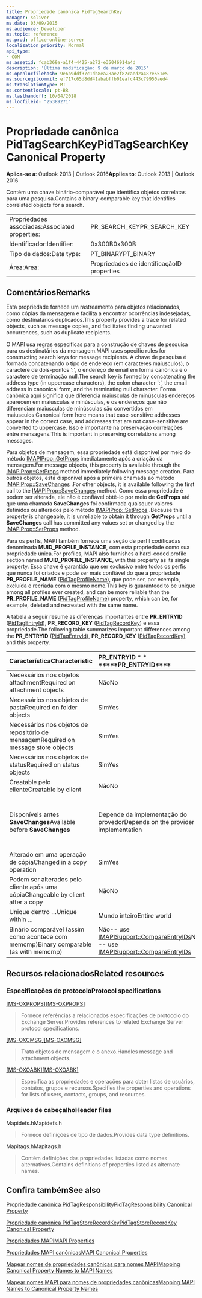```yaml
---
title: Propriedade canônica PidTagSearchKey
manager: soliver
ms.date: 03/09/2015
ms.audience: Developer
ms.topic: reference
ms.prod: office-online-server
localization_priority: Normal
api_type:
- COM
ms.assetid: fcab369a-a1f4-4425-a272-e35046914a4d
description: 'Última modificação: 9 de março de 2015'
ms.openlocfilehash: 9e6b9ddf37c1db8ea28ae2f82caed2a487e551e5
ms.sourcegitcommit: ef717c65d8dd41ababffb01eafc443c79950aed4
ms.translationtype: MT
ms.contentlocale: pt-BR
ms.lasthandoff: 10/04/2018
ms.locfileid: "25389271"
---
```

# <a name="pidtagsearchkey-canonical-property"></a><span data-ttu-id="d88f7-103">Propriedade canônica PidTagSearchKey</span><span class="sxs-lookup"><span data-stu-id="d88f7-103">PidTagSearchKey Canonical Property</span></span>

  
  
<span data-ttu-id="d88f7-104">**Aplica-se a**: Outlook 2013 | Outlook 2016</span><span class="sxs-lookup"><span data-stu-id="d88f7-104">**Applies to**: Outlook 2013 | Outlook 2016</span></span> 
  
<span data-ttu-id="d88f7-105">Contém uma chave binário-comparável que identifica objetos correlatas para uma pesquisa.</span><span class="sxs-lookup"><span data-stu-id="d88f7-105">Contains a binary-comparable key that identifies correlated objects for a search.</span></span>
  
|||
|:-----|:-----|
|<span data-ttu-id="d88f7-106">Propriedades associadas:</span><span class="sxs-lookup"><span data-stu-id="d88f7-106">Associated properties:</span></span>  <br/> |<span data-ttu-id="d88f7-107">PR_SEARCH_KEY</span><span class="sxs-lookup"><span data-stu-id="d88f7-107">PR_SEARCH_KEY</span></span>  <br/> |
|<span data-ttu-id="d88f7-108">Identificador:</span><span class="sxs-lookup"><span data-stu-id="d88f7-108">Identifier:</span></span>  <br/> |<span data-ttu-id="d88f7-109">0x300B</span><span class="sxs-lookup"><span data-stu-id="d88f7-109">0x300B</span></span>  <br/> |
|<span data-ttu-id="d88f7-110">Tipo de dados:</span><span class="sxs-lookup"><span data-stu-id="d88f7-110">Data type:</span></span>  <br/> |<span data-ttu-id="d88f7-111">PT_BINARY</span><span class="sxs-lookup"><span data-stu-id="d88f7-111">PT_BINARY</span></span>  <br/> |
|<span data-ttu-id="d88f7-112">Área:</span><span class="sxs-lookup"><span data-stu-id="d88f7-112">Area:</span></span>  <br/> |<span data-ttu-id="d88f7-113">Propriedades de identificação</span><span class="sxs-lookup"><span data-stu-id="d88f7-113">ID properties</span></span>  <br/> |
   
## <a name="remarks"></a><span data-ttu-id="d88f7-114">Comentários</span><span class="sxs-lookup"><span data-stu-id="d88f7-114">Remarks</span></span>

<span data-ttu-id="d88f7-115">Esta propriedade fornece um rastreamento para objetos relacionados, como cópias da mensagem e facilita a encontrar ocorrências indesejadas, como destinatários duplicados.</span><span class="sxs-lookup"><span data-stu-id="d88f7-115">This property provides a trace for related objects, such as message copies, and facilitates finding unwanted occurrences, such as duplicate recipients.</span></span>
  
<span data-ttu-id="d88f7-116">O MAPI usa regras específicas para a construção de chaves de pesquisa para os destinatários da mensagem.</span><span class="sxs-lookup"><span data-stu-id="d88f7-116">MAPI uses specific rules for constructing search keys for message recipients.</span></span> <span data-ttu-id="d88f7-117">A chave de pesquisa é formada concatenando o tipo de endereço (em caracteres maiusculos), o caractere de dois-pontos ':', o endereço de email em forma canônica e o caractere de terminação null.</span><span class="sxs-lookup"><span data-stu-id="d88f7-117">The search key is formed by concatenating the address type (in uppercase characters), the colon character ':', the email address in canonical form, and the terminating null character.</span></span> <span data-ttu-id="d88f7-118">Forma canônica aqui significa que diferencia maiusculas de minúsculas endereços aparecem em maiusculas e minúsculas, e os endereços que não diferenciam maiusculas de minúsculas são convertidos em maiusculos.</span><span class="sxs-lookup"><span data-stu-id="d88f7-118">Canonical form here means that case-sensitive addresses appear in the correct case, and addresses that are not case-sensitive are converted to uppercase.</span></span> <span data-ttu-id="d88f7-119">Isso é importante na preservação correlações entre mensagens.</span><span class="sxs-lookup"><span data-stu-id="d88f7-119">This is important in preserving correlations among messages.</span></span>
  
<span data-ttu-id="d88f7-120">Para objetos de mensagem, essa propriedade está disponível por meio do método [IMAPIProp::GetProps](imapiprop-getprops.md) imediatamente após a criação da mensagem.</span><span class="sxs-lookup"><span data-stu-id="d88f7-120">For message objects, this property is available through the [IMAPIProp::GetProps](imapiprop-getprops.md) method immediately following message creation.</span></span> <span data-ttu-id="d88f7-121">Para outros objetos, está disponível após a primeira chamada ao método [IMAPIProp::SaveChanges](imapiprop-savechanges.md) .</span><span class="sxs-lookup"><span data-stu-id="d88f7-121">For other objects, it is available following the first call to the [IMAPIProp::SaveChanges](imapiprop-savechanges.md) method.</span></span> <span data-ttu-id="d88f7-122">Como essa propriedade é podem ser alterada, ele não é confiável obtê-lo por meio de **GetProps** até que uma chamada **SaveChanges** foi confirmada quaisquer valores definidos ou alterados pelo método [IMAPIProp::SetProps](imapiprop-setprops.md) .</span><span class="sxs-lookup"><span data-stu-id="d88f7-122">Because this property is changeable, it is unreliable to obtain it through **GetProps** until a **SaveChanges** call has committed any values set or changed by the [IMAPIProp::SetProps](imapiprop-setprops.md) method.</span></span> 
  
<span data-ttu-id="d88f7-123">Para os perfis, MAPI também fornece uma seção de perfil codificadas denominada **MUID_PROFILE_INSTANCE**, com esta propriedade como sua propriedade única.</span><span class="sxs-lookup"><span data-stu-id="d88f7-123">For profiles, MAPI also furnishes a hard-coded profile section named **MUID_PROFILE_INSTANCE**, with this property as its single property.</span></span> <span data-ttu-id="d88f7-124">Essa chave é garantido que ser exclusivo entre todos os perfis que nunca foi criados e pode ser mais confiável do que a propriedade **PR_PROFILE_NAME** ([PidTagProfileName](pidtagprofilename-canonical-property.md)), que pode ser, por exemplo, excluída e recriada com o mesmo nome.</span><span class="sxs-lookup"><span data-stu-id="d88f7-124">This key is guaranteed to be unique among all profiles ever created, and can be more reliable than the **PR_PROFILE_NAME** ([PidTagProfileName](pidtagprofilename-canonical-property.md)) property, which can be, for example, deleted and recreated with the same name.</span></span>
  
<span data-ttu-id="d88f7-125">A tabela a seguir resume as diferenças importantes entre **PR_ENTRYID** ([PidTagEntryId](pidtagentryid-canonical-property.md)), **PR_RECORD_KEY** ([PidTagRecordKey](pidtagrecordkey-canonical-property.md)) e essa propriedade.</span><span class="sxs-lookup"><span data-stu-id="d88f7-125">The following table summarizes important differences among the **PR_ENTRYID** ([PidTagEntryId](pidtagentryid-canonical-property.md)), **PR_RECORD_KEY** ([PidTagRecordKey](pidtagrecordkey-canonical-property.md)), and this property.</span></span>
  
|<span data-ttu-id="d88f7-126">**Característica**</span><span class="sxs-lookup"><span data-stu-id="d88f7-126">**Characteristic**</span></span>|<span data-ttu-id="d88f7-127">PR_ENTRYID \* \* \*</span><span class="sxs-lookup"><span data-stu-id="d88f7-127">\*\*\*\*PR_ENTRYID\*\*\*\*</span></span>|<span data-ttu-id="d88f7-128">PR_RECORD_KEY \* \* \*</span><span class="sxs-lookup"><span data-stu-id="d88f7-128">\*\*\*\*PR_RECORD_KEY\*\*\*\*</span></span>|<span data-ttu-id="d88f7-129">PR_SEARCH_KEY \* \* \*</span><span class="sxs-lookup"><span data-stu-id="d88f7-129">\*\*\*\*PR_SEARCH_KEY\*\*\*\*</span></span>|
|:-----|:-----|:-----|:-----|
|<span data-ttu-id="d88f7-130">Necessários nos objetos attachment</span><span class="sxs-lookup"><span data-stu-id="d88f7-130">Required on attachment objects</span></span>  <br/> |<span data-ttu-id="d88f7-131">Não</span><span class="sxs-lookup"><span data-stu-id="d88f7-131">No</span></span>  <br/> |<span data-ttu-id="d88f7-132">Sim</span><span class="sxs-lookup"><span data-stu-id="d88f7-132">Yes</span></span>  <br/> |<span data-ttu-id="d88f7-133">Não</span><span class="sxs-lookup"><span data-stu-id="d88f7-133">No</span></span>  <br/> |
|<span data-ttu-id="d88f7-134">Necessários nos objetos de pasta</span><span class="sxs-lookup"><span data-stu-id="d88f7-134">Required on folder objects</span></span>  <br/> |<span data-ttu-id="d88f7-135">Sim</span><span class="sxs-lookup"><span data-stu-id="d88f7-135">Yes</span></span>  <br/> |<span data-ttu-id="d88f7-136">Sim</span><span class="sxs-lookup"><span data-stu-id="d88f7-136">Yes</span></span>  <br/> |<span data-ttu-id="d88f7-137">Não</span><span class="sxs-lookup"><span data-stu-id="d88f7-137">No</span></span>  <br/> |
|<span data-ttu-id="d88f7-138">Necessários nos objetos de repositório de mensagem</span><span class="sxs-lookup"><span data-stu-id="d88f7-138">Required on message store objects</span></span>  <br/> |<span data-ttu-id="d88f7-139">Sim</span><span class="sxs-lookup"><span data-stu-id="d88f7-139">Yes</span></span>  <br/> |<span data-ttu-id="d88f7-140">Sim</span><span class="sxs-lookup"><span data-stu-id="d88f7-140">Yes</span></span>  <br/> |<span data-ttu-id="d88f7-141">Não</span><span class="sxs-lookup"><span data-stu-id="d88f7-141">No</span></span>  <br/> |
|<span data-ttu-id="d88f7-142">Necessários nos objetos de status</span><span class="sxs-lookup"><span data-stu-id="d88f7-142">Required on status objects</span></span>  <br/> |<span data-ttu-id="d88f7-143">Sim</span><span class="sxs-lookup"><span data-stu-id="d88f7-143">Yes</span></span>  <br/> |<span data-ttu-id="d88f7-144">Não</span><span class="sxs-lookup"><span data-stu-id="d88f7-144">No</span></span>  <br/> |<span data-ttu-id="d88f7-145">Não</span><span class="sxs-lookup"><span data-stu-id="d88f7-145">No</span></span>  <br/> |
|<span data-ttu-id="d88f7-146">Creatable pelo cliente</span><span class="sxs-lookup"><span data-stu-id="d88f7-146">Creatable by client</span></span>  <br/> |<span data-ttu-id="d88f7-147">Não</span><span class="sxs-lookup"><span data-stu-id="d88f7-147">No</span></span>  <br/> |<span data-ttu-id="d88f7-148">Não</span><span class="sxs-lookup"><span data-stu-id="d88f7-148">No</span></span>  <br/> |<span data-ttu-id="d88f7-149">Sim</span><span class="sxs-lookup"><span data-stu-id="d88f7-149">Yes</span></span>  <br/> |
|<span data-ttu-id="d88f7-150">Disponíveis antes **SaveChanges**</span><span class="sxs-lookup"><span data-stu-id="d88f7-150">Available before **SaveChanges**</span></span> <br/> |<span data-ttu-id="d88f7-151">Depende da implementação do provedor</span><span class="sxs-lookup"><span data-stu-id="d88f7-151">Depends on the provider implementation</span></span>  <br/> |<span data-ttu-id="d88f7-152">Depende da implementação do provedor</span><span class="sxs-lookup"><span data-stu-id="d88f7-152">Depends on the provider implementation</span></span>  <br/> |<span data-ttu-id="d88f7-153">Para mensagens, Sim.</span><span class="sxs-lookup"><span data-stu-id="d88f7-153">For messages, Yes.</span></span> <span data-ttu-id="d88f7-154">Para outras pessoas, ela depende da implementação do provedor.</span><span class="sxs-lookup"><span data-stu-id="d88f7-154">For others, It depends on the provider implementation.</span></span>  <br/> |
|<span data-ttu-id="d88f7-155">Alterado em uma operação de cópia</span><span class="sxs-lookup"><span data-stu-id="d88f7-155">Changed in a copy operation</span></span>  <br/> |<span data-ttu-id="d88f7-156">Sim</span><span class="sxs-lookup"><span data-stu-id="d88f7-156">Yes</span></span>  <br/> |<span data-ttu-id="d88f7-157">Sim</span><span class="sxs-lookup"><span data-stu-id="d88f7-157">Yes</span></span>  <br/> |<span data-ttu-id="d88f7-158">Não</span><span class="sxs-lookup"><span data-stu-id="d88f7-158">No</span></span>  <br/> |
|<span data-ttu-id="d88f7-159">Podem ser alterados pelo cliente após uma cópia</span><span class="sxs-lookup"><span data-stu-id="d88f7-159">Changeable by client after a copy</span></span>  <br/> |<span data-ttu-id="d88f7-160">Não</span><span class="sxs-lookup"><span data-stu-id="d88f7-160">No</span></span>  <br/> |<span data-ttu-id="d88f7-161">Não</span><span class="sxs-lookup"><span data-stu-id="d88f7-161">No</span></span>  <br/> |<span data-ttu-id="d88f7-162">Sim</span><span class="sxs-lookup"><span data-stu-id="d88f7-162">Yes</span></span>  <br/> |
|<span data-ttu-id="d88f7-163">Unique dentro …</span><span class="sxs-lookup"><span data-stu-id="d88f7-163">Unique within ...</span></span>  <br/> |<span data-ttu-id="d88f7-164">Mundo inteiro</span><span class="sxs-lookup"><span data-stu-id="d88f7-164">Entire world</span></span>  <br/> |<span data-ttu-id="d88f7-165">Instância do provedor</span><span class="sxs-lookup"><span data-stu-id="d88f7-165">Provider instance</span></span>  <br/> |<span data-ttu-id="d88f7-166">Mundo inteiro</span><span class="sxs-lookup"><span data-stu-id="d88f7-166">Entire world</span></span>  <br/> |
|<span data-ttu-id="d88f7-167">Binário comparável (assim como acontece com memcmp)</span><span class="sxs-lookup"><span data-stu-id="d88f7-167">Binary comparable (as with memcmp)</span></span>  <br/> |<span data-ttu-id="d88f7-168">Não-- use [IMAPISupport::CompareEntryIDs](imapisupport-compareentryids.md)</span><span class="sxs-lookup"><span data-stu-id="d88f7-168">No -- use [IMAPISupport::CompareEntryIDs](imapisupport-compareentryids.md)</span></span> <br/> |<span data-ttu-id="d88f7-169">Sim</span><span class="sxs-lookup"><span data-stu-id="d88f7-169">Yes</span></span>  <br/> |<span data-ttu-id="d88f7-170">Sim</span><span class="sxs-lookup"><span data-stu-id="d88f7-170">Yes</span></span>  <br/> |
   
## <a name="related-resources"></a><span data-ttu-id="d88f7-171">Recursos relacionados</span><span class="sxs-lookup"><span data-stu-id="d88f7-171">Related resources</span></span>

### <a name="protocol-specifications"></a><span data-ttu-id="d88f7-172">Especificações de protocolo</span><span class="sxs-lookup"><span data-stu-id="d88f7-172">Protocol specifications</span></span>

<span data-ttu-id="d88f7-173">[[MS-OXPROPS]](https://msdn.microsoft.com/library/f6ab1613-aefe-447d-a49c-18217230b148%28Office.15%29.aspx)</span><span class="sxs-lookup"><span data-stu-id="d88f7-173">[[MS-OXPROPS]](https://msdn.microsoft.com/library/f6ab1613-aefe-447d-a49c-18217230b148%28Office.15%29.aspx)</span></span>
  
> <span data-ttu-id="d88f7-174">Fornece referências a relacionados especificações de protocolo do Exchange Server.</span><span class="sxs-lookup"><span data-stu-id="d88f7-174">Provides references to related Exchange Server protocol specifications.</span></span>
    
<span data-ttu-id="d88f7-175">[[MS-OXCMSG]](https://msdn.microsoft.com/library/7fd7ec40-deec-4c06-9493-1bc06b349682%28Office.15%29.aspx)</span><span class="sxs-lookup"><span data-stu-id="d88f7-175">[[MS-OXCMSG]](https://msdn.microsoft.com/library/7fd7ec40-deec-4c06-9493-1bc06b349682%28Office.15%29.aspx)</span></span>
  
> <span data-ttu-id="d88f7-176">Trata objetos de mensagem e o anexo.</span><span class="sxs-lookup"><span data-stu-id="d88f7-176">Handles message and attachment objects.</span></span>
    
<span data-ttu-id="d88f7-177">[[MS-OXOABK]](https://msdn.microsoft.com/library/f4cf9b4c-9232-4506-9e71-2270de217614%28Office.15%29.aspx)</span><span class="sxs-lookup"><span data-stu-id="d88f7-177">[[MS-OXOABK]](https://msdn.microsoft.com/library/f4cf9b4c-9232-4506-9e71-2270de217614%28Office.15%29.aspx)</span></span>
  
> <span data-ttu-id="d88f7-178">Especifica as propriedades e operações para obter listas de usuários, contatos, grupos e recursos.</span><span class="sxs-lookup"><span data-stu-id="d88f7-178">Specifies the properties and operations for lists of users, contacts, groups, and resources.</span></span>
    
### <a name="header-files"></a><span data-ttu-id="d88f7-179">Arquivos de cabeçalho</span><span class="sxs-lookup"><span data-stu-id="d88f7-179">Header files</span></span>

<span data-ttu-id="d88f7-180">Mapidefs.h</span><span class="sxs-lookup"><span data-stu-id="d88f7-180">Mapidefs.h</span></span>
  
> <span data-ttu-id="d88f7-181">Fornece definições de tipo de dados.</span><span class="sxs-lookup"><span data-stu-id="d88f7-181">Provides data type definitions.</span></span>
    
<span data-ttu-id="d88f7-182">Mapitags.h</span><span class="sxs-lookup"><span data-stu-id="d88f7-182">Mapitags.h</span></span>
  
> <span data-ttu-id="d88f7-183">Contém definições das propriedades listadas como nomes alternativos.</span><span class="sxs-lookup"><span data-stu-id="d88f7-183">Contains definitions of properties listed as alternate names.</span></span>
    
## <a name="see-also"></a><span data-ttu-id="d88f7-184">Confira também</span><span class="sxs-lookup"><span data-stu-id="d88f7-184">See also</span></span>



[<span data-ttu-id="d88f7-185">Propriedade canônica PidTagResponsibility</span><span class="sxs-lookup"><span data-stu-id="d88f7-185">PidTagResponsibility Canonical Property</span></span>](pidtagresponsibility-canonical-property.md)
  
[<span data-ttu-id="d88f7-186">Propriedade canônica PidTagStoreRecordKey</span><span class="sxs-lookup"><span data-stu-id="d88f7-186">PidTagStoreRecordKey Canonical Property</span></span>](pidtagstorerecordkey-canonical-property.md)


[<span data-ttu-id="d88f7-187">Propriedades MAPI</span><span class="sxs-lookup"><span data-stu-id="d88f7-187">MAPI Properties</span></span>](mapi-properties.md)
  
[<span data-ttu-id="d88f7-188">Propriedades MAPI canônicas</span><span class="sxs-lookup"><span data-stu-id="d88f7-188">MAPI Canonical Properties</span></span>](mapi-canonical-properties.md)
  
[<span data-ttu-id="d88f7-189">Mapear nomes de propriedades canônicas para nomes MAPI</span><span class="sxs-lookup"><span data-stu-id="d88f7-189">Mapping Canonical Property Names to MAPI Names</span></span>](mapping-canonical-property-names-to-mapi-names.md)
  
[<span data-ttu-id="d88f7-190">Mapear nomes MAPI para nomes de propriedades canônicas</span><span class="sxs-lookup"><span data-stu-id="d88f7-190">Mapping MAPI Names to Canonical Property Names</span></span>](mapping-mapi-names-to-canonical-property-names.md)

